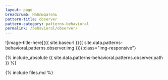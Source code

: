 ```yaml
---
layout: page
breadcrumb: Наблюдатель
pattern-title: observer
pattern-category: patterns-behavioral
permalink: /behavioral/observer/
---
```

![image-title-here]({{ site.baseurl }}{{ site.data.patterns-behavioral.patterns.observer.img }}){:class="img-responsive"}

{% include_absolute {{ site.data.patterns-behavioral.patterns.observer.path }} %}

{% include files.md %}
